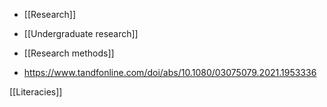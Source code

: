   - [[Research]]
  - [[Undergraduate research]]
  - [[Research methods]]

  - https://www.tandfonline.com/doi/abs/10.1080/03075079.2021.1953336

[[Literacies]]